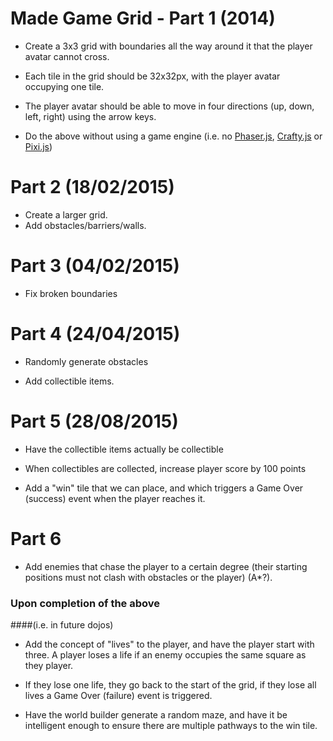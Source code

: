 # Made Game Grid - Part 1 (2014)

- Create a 3x3 grid with boundaries all the way around it that the player avatar cannot cross.

- Each tile in the grid should be 32x32px, with the player avatar occupying one tile.

- The player avatar should be able to move in four directions (up, down, left, right) using the arrow keys.

- Do the above without using a game engine (i.e. no [Phaser.js](http://phaser.io), [Crafty.js](http://craftyjs.com) or [Pixi.js](http://www.pixijs.com/))


# Part 2 (18/02/2015)

- Create a larger grid.
- Add obstacles/barriers/walls.


# Part 3 (04/02/2015)

- Fix broken boundaries


# Part 4 (24/04/2015)

- Randomly generate obstacles

- Add collectible items.

# Part 5 (28/08/2015)

- Have the collectible items actually be collectible

- When collectibles are collected, increase player score by 100 points

- Add a "win" tile that we can place, and which triggers a Game Over (success) event when the player reaches it.

# Part 6

- Add enemies that chase the player to a certain degree (their starting positions must not clash with obstacles or the player) (A*?).

### Upon completion of the above
####(i.e. in future dojos)

- Add the concept of "lives" to the player, and have the player start with three. A player loses a life if an enemy occupies the same square as they player.

- If they lose one life, they go back to the start of the grid, if they lose all lives a Game Over (failure) event is triggered.

- Have the world builder generate a random maze, and have it be intelligent enough to ensure there are multiple pathways to the win tile.

